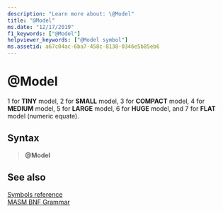 ```yaml
---
description: "Learn more about: \@Model"
title: "@Model"
ms.date: "12/17/2019"
f1_keywords: ["@Model"]
helpviewer_keywords: ["@Model symbol"]
ms.assetid: a67c04ac-6ba7-458c-8138-0346e5b85eb6
---
```

# \@Model

1 for **TINY** model, 2 for **SMALL** model, 3 for **COMPACT** model, 4 for **MEDIUM** model, 5 for **LARGE** model, 6 for **HUGE** model, and 7 for **FLAT** model (numeric equate).

## Syntax

> **\@Model**

## See also

[Symbols reference](symbols-reference.md)\
[MASM BNF Grammar](masm-bnf-grammar.md)
